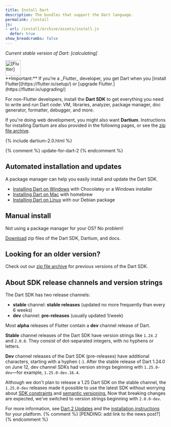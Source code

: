 ```yaml
---
title: Install Dart
description: The bundles that support the Dart language.
permalink: /install
js:
- url: /install/archive/assets/install.js
  defer: true
show_breadcrumbs: false
---
```


_Current stable version of Dart:
<span class="editor-build-rev-stable">[calculating]</span>_

<aside class="alert alert-with-image alert-warning">
  <img src="{% asset_path flutter-logo.png %}" width="48px" alt="[Flutter]">
  <div markdown="1">
  **Important:**
  If you’re a _Flutter_ developer, you get Dart when you
  [install Flutter](https://flutter.io/setup/)
  or [upgrade Flutter.](https://flutter.io/upgrading/)
  </div>
</aside>

For non-Flutter developers, install the **Dart SDK** to get
everything you need to write and run Dart code:
VM, libraries, analyzer, package manager, doc generator,
formatter, debugger, and more.

If you're doing web development, you might also want **Dartium**.
Instructions for installing Dartium are also provided in the following pages,
or see the [zip file archive](/install/archive).

{% include dartium-2.0.html %}

{% comment %}
update-for-dart-2
{% endcomment %}


## Automated installation and updates

A package manager can help you easily install and update the Dart SDK.

* [Installing Dart on Windows](/install/windows) with Chocolatey or a
  Windows installer
* [Installing Dart on Mac](/install/mac) with homebrew
* [Installing Dart on Linux](/install/linux) with our Debian package


## Manual install

Not using a package manager for your OS? No problem!

[Download](/install/archive)
zip files of the Dart SDK, Dartium, and docs.


## Looking for an older version?

Check out our [zip file archive](/install/archive) for
previous versions of the Dart SDK.


## About SDK release channels and version strings

The Dart SDK has two release channels:

* **stable** channel: **stable releases**
  (updated no more frequently than every 6 weeks)
* **dev** channel: **pre-releases**
  (usually updated 1/week)

Most **alpha** releases of Flutter contain a **dev** channel release of Dart.

**Stable** channel releases of the Dart SDK have version strings like `1.24.2` and `2.0.0`.
They consist of dot-separated integers, with no hyphens or letters.

**Dev** channel releases of the Dart SDK (pre-releases)
have additional characters, starting with a hyphen (`-`).
After the stable release of Dart 1.24.0 on June 12,
dev channel SDKs had version strings beginning with
`1.25.0-dev`—for example, `1.25.0-dev.16.4`.

Although we don't plan to release a 1.25 Dart SDK on the stable channel,
the `1.25.0-dev` releases made it possible to use the latest SDK without
worrying about [SDK constraints][] and [semantic versioning.][semantic versioning]
Now that breaking changes are expected,
we’ve switched to version strings beginning with `2.0.0-dev`.

For more information, see
[Dart 2 Updates](/dart-2)
and the [installation instructions](#) for your platform.
{% comment %}
[PENDING: add link to the news post?]
{% endcomment %}

[SDK constraints]: /tools/pub/pubspec#sdk-constraints
[semantic versioning]: http://semver.org/
